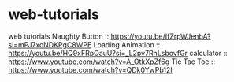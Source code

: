 # web-tutorials
web tutorials
Naughty Button :: https://youtu.be/IfZrpWJenbA?si=mPJ7xoNDKPgC8WPE
Loading Animation :: https://youtu.be/HQ9xFRpOauU?si=_L2pv7RnLsbovfGr
calculator :: https://www.youtube.com/watch?v=A_OtkXpZf6g
Tic Tac Toe :: https://www.youtube.com/watch?v=QDk0YwPb12I
